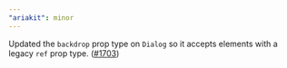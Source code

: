 ```yaml
---
"ariakit": minor
---
```


Updated the `backdrop` prop type on `Dialog` so it accepts elements with a legacy `ref` prop type. ([#1703](https://github.com/ariakit/ariakit/pull/1703))
